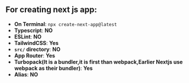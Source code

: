 ## For creating next js app:

- **On Terminal**: `npx create-next-app@latest`
- **Typescript**: **NO**
- **ESLint**: **NO**
- **TailwindCSS**: **Yes**
- **`src/` directory**: **NO**
- **App Router**: **Yes**
- **Turbopack(It is a bundler,it is first than webpack,Earlier Nextjs use webpack as their bundler)**: **Yes**
- **Alias**: **NO**
